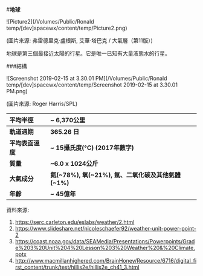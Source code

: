  

#**地球**

![Picture2](/Volumes/Public/Ronald temp/[dev]spacewx/content/temp/Picture2.png)

(圖片來源: 弗雷德里克·盧根斯, 艾華·塔巴克 / 大氣層（第11版）)

地球是第三個最接近太陽的行星。它是唯一已知有大量液態水的行星。

###結構 



![Screenshot 2019-02-15 at 3.30.01 PM](/Volumes/Public/Ronald temp/[dev]spacewx/content/temp/Screenshot 2019-02-15 at 3.30.01 PM.png)

(圖片來源: Roger Harris/SPL)

| **平均半徑** | **~ 6,370公里** |
| :----------------- | :------------ |
| **軌道週期** | **365.26 日** |
|**平均表面溫度**     | **~ 15攝氏度(°C) (2017年數字)** |
|**質量** | **~6.0 x 1024公斤** |
|**大氣成分**|**氮(~78%), 氧(~21%), 氬、二氧化碳及其他氣體(~1%)**|
| **年齡** | **~ 45億年** |



資料來源:

1. https://serc.carleton.edu/eslabs/weather/2.html
2. https://www.slideshare.net/nicoleschaefer92/weather-unit-power-point-2
3. https://coast.noaa.gov/data/SEAMedia/Presentations/Powerpoints/Grade%203%20Unit%204%20Lesson%203%20Weather%20&%20Climate.pptx
4. http://www.macmillanhighered.com/BrainHoney/Resource/6716/digital_first_content/trunk/test/hillis2e/hillis2e_ch41_3.html